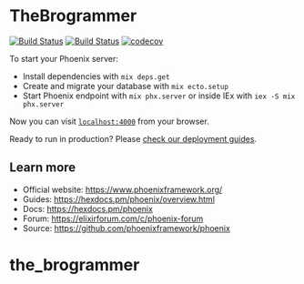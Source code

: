 # TheBrogrammer

[![Build Status](https://github.com/corneliakelinske/the_brogrammer/workflows/Coveralls/badge.svg)](https://github.com/corneliakelinske/the_brogrammer) 
[![Build Status](https://github.com/corneliakelinske/the_brogrammer/workflows/Credo/badge.svg)](https://github.com/corneliakelinske/the_brogrammer) 
[![codecov](https://codecov.io/gh/corneliakelinske/the_brogrammer/branch/main/graph/badge.svg?token=P3O42SF7VJ)](https://codecov.io/gh/corneliakelinske/the_brogrammer)

To start your Phoenix server:

  * Install dependencies with `mix deps.get`
  * Create and migrate your database with `mix ecto.setup`
  * Start Phoenix endpoint with `mix phx.server` or inside IEx with `iex -S mix phx.server`

Now you can visit [`localhost:4000`](http://localhost:4000) from your browser.

Ready to run in production? Please [check our deployment guides](https://hexdocs.pm/phoenix/deployment.html).

## Learn more

  * Official website: https://www.phoenixframework.org/
  * Guides: https://hexdocs.pm/phoenix/overview.html
  * Docs: https://hexdocs.pm/phoenix
  * Forum: https://elixirforum.com/c/phoenix-forum
  * Source: https://github.com/phoenixframework/phoenix
# the_brogrammer

